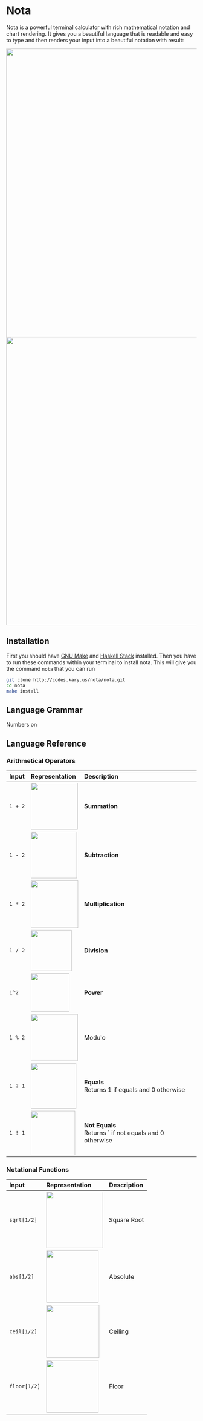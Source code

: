 
# Nota

Nota is a powerful terminal calculator with rich mathematical notation and chart rendering. It gives you a beautiful language that is readable and easy to type and then renders your input into a beautiful notation with result:

<img width="762" src="https://user-images.githubusercontent.com/2157285/62937043-99abae00-bde0-11e9-8ce5-5d7257fa7b28.png">

<img width="762" src="https://user-images.githubusercontent.com/2157285/62937044-99abae00-bde0-11e9-8f6c-c756ba789da8.png">

## Installation

First you should have [GNU Make]() and [Haskell Stack](https://docs.haskellstack.org/en/stable/install_and_upgrade/) installed. Then you have to run these commands within your terminal to install nota. This will give you the command `nota` that you can run

```bash
git clone http://codes.kary.us/nota/nota.git
cd nota
make install
```

## Language Grammar

Numbers on

## Language Reference

### Arithmetical Operators

| Input      | Representation      | Description    |
|:-----------|:--------------------|:---------------|
| `1 + 2` | <img width="124" src="https://user-images.githubusercontent.com/2157285/62937961-45ee9400-bde3-11e9-938b-b9a77b049a54.png"> | **Summation** |
| `1 - 2` | <img width="122" src="https://user-images.githubusercontent.com/2157285/62938130-a54ca400-bde3-11e9-9cbe-8f0f63590c16.png"> | **Subtraction** |
| `1 * 2` | <img width="125" src="https://user-images.githubusercontent.com/2157285/62938132-a54ca400-bde3-11e9-8cf3-8437c388dd8a.png"> | **Multiplication** |
| `1 / 2` | <img width="108" src="https://user-images.githubusercontent.com/2157285/62937962-45ee9400-bde3-11e9-8262-e3c32e9b7617.png"> | **Division** |
| `1^2` | <img width="102" src="https://user-images.githubusercontent.com/2157285/62937963-45ee9400-bde3-11e9-88ee-7b640ef14cc0.png"> | **Power** |
| `1 % 2` | <img width="124" src="https://user-images.githubusercontent.com/2157285/62941253-dbd9ed00-bdea-11e9-8f69-b51afacf56a2.png"> | Modulo |
| `1 ? 1` | <img width="120" src="https://user-images.githubusercontent.com/2157285/62939696-1b9ed580-bde7-11e9-8566-d60143b04e3a.png"> | **Equals** <br> Returns 1 if equals and 0 otherwise |
| `1 ! 1` | <img width="117" src="https://user-images.githubusercontent.com/2157285/62939697-1b9ed580-bde7-11e9-8dd1-42783e23a6b2.png"> | **Not Equals** <br> Returns ` if not equals and 0 otherwise |


### Notational Functions
| Input | Representation | Description |
|:------|:---------------|:------------|
| `sqrt[1/2]` | <img width="150" src="https://user-images.githubusercontent.com/2157285/62938357-27d56380-bde4-11e9-8d10-e58004d5e2f5.png"> | Square Root |
| `abs[1/2]` | <img width="138" src="https://user-images.githubusercontent.com/2157285/62938360-29069080-bde4-11e9-9972-a99bdfbdc0cb.png"> | Absolute |
| `ceil[1/2]` | <img width="140" src="https://user-images.githubusercontent.com/2157285/62938361-29069080-bde4-11e9-8bdd-70096f14185c.png"> | Ceiling |
| `floor[1/2]` | <img width="138" src="https://user-images.githubusercontent.com/2157285/62938362-29069080-bde4-11e9-8069-8d681c0ada8d.png"> | Floor |
